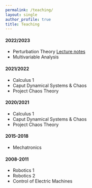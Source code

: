 ```yaml
---
permalink: /teaching/
layout: single
author_profile: true
title: Teaching
---
```


#### 2022/2023
* Perturbation Theory <a onclick="ga('send', 'event', 'Downloads', 'Click', 'Lecture Notes Downloaded downloaded');" href="https://hildejk.xyz/uploads/Notes_on_Perturbation_Theory_v0_1.pdf">Lecture notes</a>
* Multivariable Analysis

#### 2021/2022
* Calculus 1
* Caput Dynamical Systems & Chaos
* Project Chaos Theory

#### 2020/2021
* Calculus 1
* Caput Dynamical Systems & Chaos
* Project Chaos Theory

#### 2015-2018
* Mechatronics

#### 2008-2011
* Robotics 1
* Robotics 2
* Control of Electric Machines
